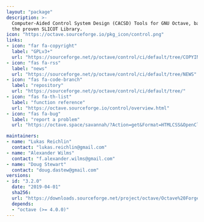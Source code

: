 ```yaml
---
layout: "package"
description: >-
  Computer-Aided Control System Design (CACSD) Tools for GNU Octave, based on
  the proven SLICOT Library.
icon: "https://octave.sourceforge.io/pkg_icon/control.png"
links:
- icon: "far fa-copyright"
  label: "GPLv3+"
  url: "https://sourceforge.net/p/octave/control/ci/default/tree/COPYING"
- icon: "fas fa-rss"
  label: "news"
  url: "https://sourceforge.net/p/octave/control/ci/default/tree/NEWS"
- icon: "fas fa-code-branch"
  label: "repository"
  url: "https://sourceforge.net/p/octave/control/ci/default/tree/"
- icon: "fas fa-th-list"
  label: "function reference"
  url: "https://octave.sourceforge.io/control/overview.html"
- icon: "fas fa-bug"
  label: "report a problem"
  url: "https://octave.space/savannah/?Action=get&Format=HTMLCSS&OpenClosed=open&Title=[octave%20forge]%20(control)"

maintainers:
- name: "Lukas Reichlin"
  contact: "lukas.reichlin@gmail.com"
- name: "Alexander Wilms"
  contact: "f.alexander.wilms@gmail.com"
- name: "Doug Stewart"
  contact: "doug.dastew@gmail.com"
versions:
- id: "3.2.0"
  date: "2019-04-01"
  sha256:
  url: "https://downloads.sourceforge.net/project/octave/Octave%20Forge%20Packages/Individual%20Package%20Releases/control-3.2.0.tar.gz"
  depends:
  - "octave (>= 4.0.0)"
---
```

